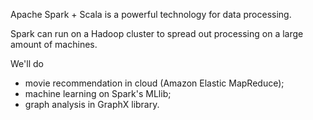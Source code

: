 
Apache Spark + Scala is a powerful technology for data processing.

Spark can run on a Hadoop cluster to spread out processing on a large amount of machines.

We'll do 

- movie recommendation in cloud (Amazon Elastic MapReduce);
- machine learning on Spark's MLlib;
- graph analysis in GraphX library.

